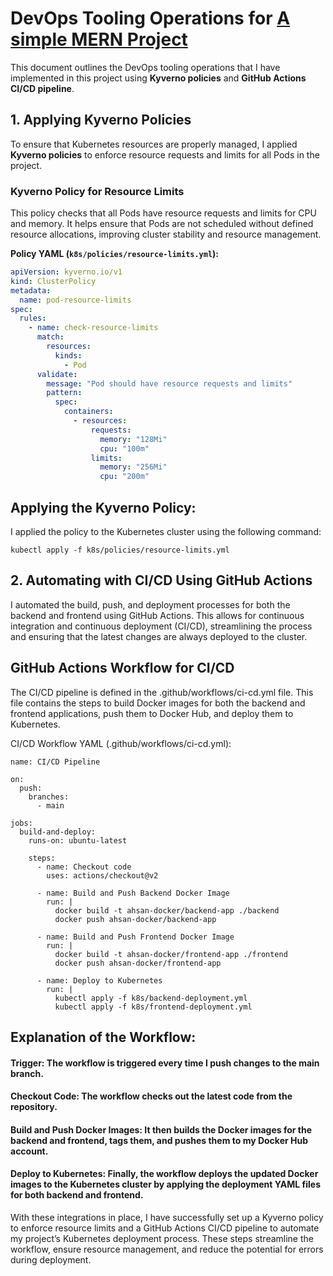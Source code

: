 # DevOps Tooling Operations for [A simple MERN Project](https://github.com/shivakrishnak13/attryb_project)


This document outlines the DevOps tooling operations that I have implemented in this project using **Kyverno policies** and **GitHub Actions CI/CD pipeline**.

## 1. Applying Kyverno Policies

To ensure that Kubernetes resources are properly managed, I applied **Kyverno policies** to enforce resource requests and limits for all Pods in the project.

### Kyverno Policy for Resource Limits

This policy checks that all Pods have resource requests and limits for CPU and memory. It helps ensure that Pods are not scheduled without defined resource allocations, improving cluster stability and resource management.

**Policy YAML (`k8s/policies/resource-limits.yml`):**
```yaml
apiVersion: kyverno.io/v1
kind: ClusterPolicy
metadata:
  name: pod-resource-limits
spec:
  rules:
    - name: check-resource-limits
      match:
        resources:
          kinds:
            - Pod
      validate:
        message: "Pod should have resource requests and limits"
        pattern:
          spec:
            containers:
              - resources:
                  requests:
                    memory: "128Mi"
                    cpu: "100m"
                  limits:
                    memory: "256Mi"
                    cpu: "200m"
```


## Applying the Kyverno Policy:
I applied the policy to the Kubernetes cluster using the following command:

```
kubectl apply -f k8s/policies/resource-limits.yml
```

## 2. Automating with CI/CD Using GitHub Actions
I automated the build, push, and deployment processes for both the backend and frontend using GitHub Actions. This allows for continuous integration and continuous deployment (CI/CD), streamlining the process and ensuring that the latest changes are always deployed to the cluster.

## GitHub Actions Workflow for CI/CD
The CI/CD pipeline is defined in the .github/workflows/ci-cd.yml file. This file contains the steps to build Docker images for both the backend and frontend applications, push them to Docker Hub, and deploy them to Kubernetes.

CI/CD Workflow YAML (.github/workflows/ci-cd.yml):
```
name: CI/CD Pipeline

on:
  push:
    branches:
      - main

jobs:
  build-and-deploy:
    runs-on: ubuntu-latest

    steps:
      - name: Checkout code
        uses: actions/checkout@v2

      - name: Build and Push Backend Docker Image
        run: |
          docker build -t ahsan-docker/backend-app ./backend
          docker push ahsan-docker/backend-app

      - name: Build and Push Frontend Docker Image
        run: |
          docker build -t ahsan-docker/frontend-app ./frontend
          docker push ahsan-docker/frontend-app

      - name: Deploy to Kubernetes
        run: |
          kubectl apply -f k8s/backend-deployment.yml
          kubectl apply -f k8s/frontend-deployment.yml
```

## Explanation of the Workflow:
#### Trigger: The workflow is triggered every time I push changes to the main branch.
#### Checkout Code: The workflow checks out the latest code from the repository.
#### Build and Push Docker Images: It then builds the Docker images for the backend and frontend, tags them, and pushes them to my Docker Hub account.
#### Deploy to Kubernetes: Finally, the workflow deploys the updated Docker images to the Kubernetes cluster by applying the deployment YAML files for both backend and frontend.


With these integrations in place, I have successfully set up a Kyverno policy to enforce resource limits and a GitHub Actions CI/CD pipeline to automate my project’s Kubernetes deployment process. These steps streamline the workflow, ensure resource management, and reduce the potential for errors during deployment.
